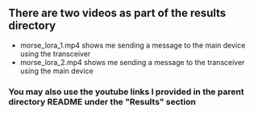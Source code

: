 ## There are two videos as part of the results directory
- morse_lora_1.mp4 shows me sending a message to the main device using the transceiver
- morse_lora_2.mp4 shows me sending a message to the transceiver using the main device

### You may also use the youtube links I provided in the parent directory README under the "Results" section
